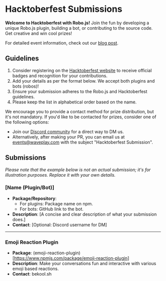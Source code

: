 # Hacktoberfest Submissions

**Welcome to Hacktoberfest with Robo.js!** Join the fun by developing a unique Robo.js plugin, building a bot, or contributing to the source code. Get creative and win cool prizes!

For detailed event information, check out our [blog post](https://blog.waveplay.com/hacktoberfest-with-robo-js-build-bots-or-plugins-win-cool-prizes/).

## Guidelines

1. Consider registering on the [Hacktoberfest website](https://hacktoberfest.com/) to receive official badges and recognition for your contributions.
2. Add your details as per the format below. We accept both plugins and bots (robos)!
3. Ensure your submission adheres to the Robo.js and Hacktoberfest guidelines.
4. Please keep the list in alphabetical order based on the name.

We encourage you to provide a contact method for prize distribution, but it's not mandatory. If you'd like to be contacted for prizes, consider one of the following options:

- Join our [Discord community](https://roboplay.dev/discord) for a direct way to DM us.
- Alternatively, after making your PR, you can email us at [events@waveplay.com](mailto:events@waveplay.com) with the subject "Hacktoberfest Submission".

## Submissions

*Please note that the example below is not an actual submission; it's for illustration purposes. Replace it with your own details.*

### [Name (Plugin/Bot)]

- **Package/Repository**:
  - For plugins: Package name on npm.
  - For bots: GitHub link to the bot.
- **Description**: [A concise and clear description of what your submission does.]
- **Contact**: [Optional: Discord username for DM]

---

<!-- [Example Submission: Please replace with your own details.] -->

### Emoji Reaction Plugin

- **Package**: (emoji-reaction-plugin)[https://www.npmjs.com/package/emoji-reaction-plugin]
- **Description**: Make your conversations fun and interactive with various emoji based reactions.
- **Contact**: bekool.sh


